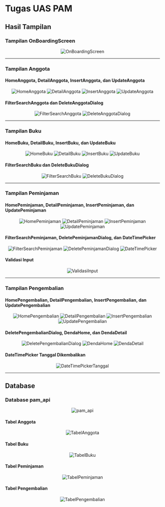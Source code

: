 # Tugas UAS PAM

## Hasil Tampilan

### Tampilan OnBoardingScreen
<div align="center">
<img src="https://github.com/user-attachments/assets/113ffb72-9bb4-4db2-a39f-0b68bcb7488a" alt="OnBoardingScreen">
</div>

---

### Tampilan Anggota
#### HomeAnggota, DetailAnggota, InsertAnggota, dan UpdateAnggota
<div align="center">
<img src="https://github.com/user-attachments/assets/ade8b0db-6001-46c1-9abb-863969abec96" alt="HomeAnggota">
<img src="https://github.com/user-attachments/assets/99dada62-8192-4e48-a987-9ca47a6e5068" alt="DetailAnggota">
<img src="https://github.com/user-attachments/assets/583a1991-a0bf-4465-bf98-31b85c007a1a" alt="InsertAnggota">
<img src="https://github.com/user-attachments/assets/57adb920-8344-4ad9-b618-95612683d6a1" alt="UpdateAnggota">
</div>

#### FilterSearchAnggota dan DeleteAnggotaDialog
<div align="center">
<img src="https://github.com/user-attachments/assets/d7229621-eb31-4837-97ef-3acfc7efbb47" alt="FilterSearchAnggota">
<img src="https://github.com/user-attachments/assets/2acde0af-991d-4d2c-95b8-ba930b4ace8f" alt="DeleteAnggotaDialog">
</div>

---

### Tampilan Buku
#### HomeBuku, DetailBuku, InsertBuku, dan UpdateBuku
<div align="center">
<img src="https://github.com/user-attachments/assets/957feaf5-7bda-4717-9a30-026200cbb768" alt="HomeBuku">
<img src="https://github.com/user-attachments/assets/18670eca-0ac3-42a9-982b-65dbbbc2da31" alt="DetailBuku">
<img src="https://github.com/user-attachments/assets/68708690-c04b-4a98-a8b4-e1ae3f114fa0" alt="InsertBuku">
<img src="https://github.com/user-attachments/assets/b72ebe8c-312d-4c06-a7fb-c3c72a1a9290" alt="UpdateBuku">
</div>

#### FilterSearchBuku dan DeleteBukuDialog
<div align="center">
<img src="https://github.com/user-attachments/assets/02e8a06b-e846-4514-a55c-fc73b5cf3021" alt="FilterSearchBuku">
<img src="https://github.com/user-attachments/assets/e78194f2-51e8-4842-a015-be3b42d0b107" alt="DeleteBukuDialog">
</div>

---

### Tampilan Peminjaman
#### HomePeminjaman, DetailPeminjaman, InsertPeminjaman, dan UpdatePeminjaman
<div align="center">
<img src="https://github.com/user-attachments/assets/dbbeb2d0-037c-4c45-88a1-4490634c54db" alt="HomePeminjaman">
<img src="https://github.com/user-attachments/assets/93736d39-cbfe-4afc-a138-0848b7fe12c5" alt="DetailPeminjaman">
<img src="https://github.com/user-attachments/assets/76760c15-6bd2-4161-b2d7-27263d12f6a8" alt="InsertPeminjaman">
<img src="https://github.com/user-attachments/assets/0ed0bc80-6090-4692-9d48-dc016fd75b42" alt="UpdatePeminjaman">
</div>

#### FilterSearchPeminjaman, DeletePeminjamanDialog, dan DateTimePicker
<div align="center">
<img src="https://github.com/user-attachments/assets/40787a08-0880-4abd-b7c3-f33ec7eda787" alt="FilterSearchPeminjaman">
<img src="https://github.com/user-attachments/assets/18100619-27d7-4dfe-88f0-c647cdf03b0b" alt="DeletePeminjamanDialog">
<img src="https://github.com/user-attachments/assets/050bf548-b1fd-4a30-818a-18c0400956b9" alt="DateTimePicker">
</div>

#### Validasi Input
<div align="center">
<img src="https://github.com/user-attachments/assets/a0dac9ea-63ea-4a6b-80fc-8f66199b29b7" alt="ValidasiInput">
</div>

---

### Tampilan Pengembalian
#### HomePengembalian, DetailPengembalian, InsertPengembalian, dan UpdatePengembalian
<div align="center">
<img src="https://github.com/user-attachments/assets/32c1bfea-1a67-419b-bd8c-2a6d6e8f7a6f" alt="HomePengembalian">
<img src="https://github.com/user-attachments/assets/f07852c3-df58-4e30-9b12-6a9705ed79a5" alt="DetailPengembalian">
<img src="https://github.com/user-attachments/assets/be60ff29-3374-4d16-bd5d-cf3f6d70496e" alt="InsertPengembalian">
<img src="https://github.com/user-attachments/assets/79d7ee88-7ea4-4389-bd7e-a3c957fd7bee" alt="UpdatePengembalian">
</div>

#### DeletePengembalianDialog, DendaHome, dan DendaDetail
<div align="center">
<img src="https://github.com/user-attachments/assets/2c24d2a0-cbdf-4e2d-a270-99c0012344bc" alt="DeletePengembalianDialog">
<img src="https://github.com/user-attachments/assets/a040e97f-9389-4412-85b3-a7b188682313" alt="DendaHome">
<img src="https://github.com/user-attachments/assets/4a41ee8f-6ee7-47e1-8c1f-f2c286d38292" alt="DendaDetail">
</div>

#### DateTimePicker Tanggal Dikembalikan
<div align="center">
<img src="https://github.com/user-attachments/assets/6ab5ea66-007f-48f7-ac1d-b31142bf28eb" alt="DateTimePickerTanggal">
</div>

---

## Database
### Database pam_api
<div align="center">
<img src="https://github.com/user-attachments/assets/5ae66452-2f44-4034-b020-761b3018dd41" alt="pam_api">
</div>

#### Tabel Anggota
<div align="center">
<img src="https://github.com/user-attachments/assets/d45b1646-1295-43bf-b9a9-607de003bc42" alt="TabelAnggota">
</div>

#### Tabel Buku
<div align="center">
<img src="https://github.com/user-attachments/assets/d5f7cd9e-f5c1-4c41-85ca-8c08197f01f0" alt="TabelBuku">
</div>

#### Tabel Peminjaman
<div align="center">
<img src="https://github.com/user-attachments/assets/87388ad8-54f3-459d-934e-dbb4815cf086" alt="TabelPeminjaman">
</div>

#### Tabel Pengembalian
<div align="center">
<img src="https://github.com/user-attachments/assets/f741f7c5-09da-40f6-89da-d895e6a2b097" alt="TabelPengembalian">
</div>
